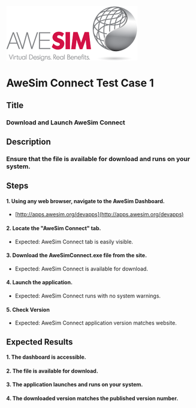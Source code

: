 ![AweSim](../img/awesim-small.png)

# AweSim Connect Test Case 1

## Title

### Download and Launch AweSim Connect

## Description

### Ensure that the file is available for download and runs on your system.

## Steps

#### 1. Using any web browser, navigate to the AweSim Dashboard.

* [http://apps.awesim.org/devapps](http://apps.awesim.org/devapps)

#### 2. Locate the "AweSim Connect" tab.

* Expected: AweSim Connect tab is easily visible.

#### 3. Download the AweSimConnect.exe file from the site.

* Expected: AweSim Connect is available for download.

#### 4. Launch the application.

* Expected: AweSim Connect runs with no system warnings.

#### 5. Check Version

* Expected: AweSim Connect application version matches website.

## Expected Results

#### 1. The dashboard is accessible.
#### 2. The file is available for download.
#### 3. The application launches and runs on your system.
#### 4. The downloaded version matches the published version number.
